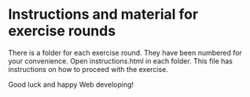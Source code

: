 # Instructions and material for exercise rounds

There is a folder for each exercise round. They have been numbered for your convenience. Open instructions.html in each folder. This file has instructions on how to proceed with the exercise.

Good luck and happy Web developing!
